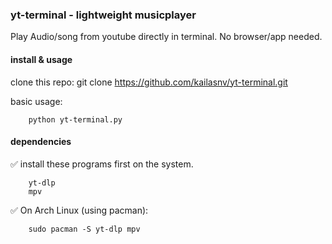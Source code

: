 ### yt-terminal - lightweight musicplayer

Play Audio/song from youtube directly in terminal. No browser/app needed.

#### install & usage

clone this repo:
git clone https://github.com/kailasnv/yt-terminal.git

basic usage:

        python yt-terminal.py

#### dependencies

✅ install these programs first on the system.

        yt-dlp
        mpv

✅ On Arch Linux (using pacman):

        sudo pacman -S yt-dlp mpv
